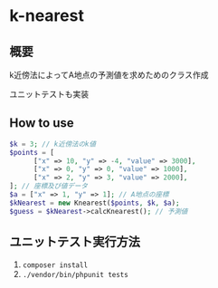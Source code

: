 # k-nearest

## 概要
k近傍法によってA地点の予測値を求めためのクラス作成

ユニットテストも実装

## How to use
```PHP
$k = 3; // k近傍法のk値
$points = [
 　　　["x" => 10, "y" => -4, "value" => 3000],
 　　　["x" => 0, "y" => 0, "value" => 1000],
 　　　["x" => 2, "y" => 3, "value" => 2000],
]; // 座標及び値データ
$a = ["x" => 1, "y" => 1]; // A地点の座標
$kNearest = new Knearest($points, $k, $a);
$guess = $kNearest->calcKnearest(); // 予測値
```

## ユニットテスト実行方法
1. `composer install`
1. `./vendor/bin/phpunit tests`
